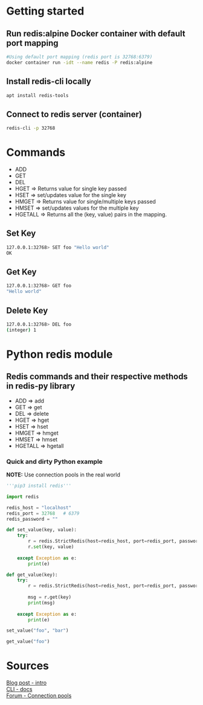 # Getting started
## Run redis:alpine Docker container with default port mapping

```bash
#Using default port mapping (redis port is 32768:6379)
docker container run -idt --name redis -P redis:alpine
```

## Install redis-cli locally

```bash
apt install redis-tools
```

## Connect to redis server (container)

```bash
redis-cli -p 32768
```

# Commands

- ADD
- GET
- DEL
- HGET => Returns value for single key passed
- HSET => set/updates value for the single key
- HMGET => Returns value for single/multiple keys passed
- HMSET => set/updates values for the multiple key
- HGETALL => Returns all the (key, value) pairs in the mapping.

## Set Key

```bash
127.0.0.1:32768> SET foo "Hello world"
OK
```

## Get Key

```bash
127.0.0.1:32768> GET foo
"Hello world"
```

## Delete Key

```bash
127.0.0.1:32768> DEL foo
(integer) 1
```

# Python redis module

## Redis commands and their respective methods in redis-py library

- ADD => add
- GET => get
- DEL => delete
- HGET => hget
- HSET => hset
- HMGET => hmget
- HMSET => hmset
- HGETALL => hgetall

### Quick and dirty Python example

**NOTE:** Use connection pools in the real world

```python
'''pip3 install redis'''

import redis

redis_host = "localhost"
redis_port = 32768   # 6379
redis_password = ""

def set_value(key, value):
    try:
        r = redis.StrictRedis(host=redis_host, port=redis_port, password=redis_password, decode_responses=True)
        r.set(key, value)       
   
    except Exception as e:
        print(e)

def get_value(key):
    try:
        r = redis.StrictRedis(host=redis_host, port=redis_port, password=redis_password, decode_responses=True)
        
        msg = r.get(key)
        print(msg)       
   
    except Exception as e:
        print(e)

set_value("foo", "bar")

get_value("foo")
```

# Sources

[Blog post - intro](https://codeburst.io/redis-what-and-why-d52b6829813)  
[CLI - docs](https://redis.io/topics/rediscli)  
[Forum - Connection pools](https://stackoverflow.com/questions/31663288/how-do-i-properly-use-connection-pools-in-redis)

